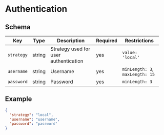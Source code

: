 # Authentication

## Schema

| Key        | Type   | Description                           | Required | Restrictions                    |
| ---------- | ------ | ------------------------------------- | -------- | ------------------------------- |
| `strategy` | string | Strategy used for user authentication | yes      | `value: 'local'`                |
| `username` | string | Username                              | yes      | `minLength: 3`, `maxLength: 15` |
| `password` | string | Password                              | yes      | `minLength: 3`                  |

## Example

```json
{
  "strategy": "local",
  "username": "username",
  "password": "password"
}
```
